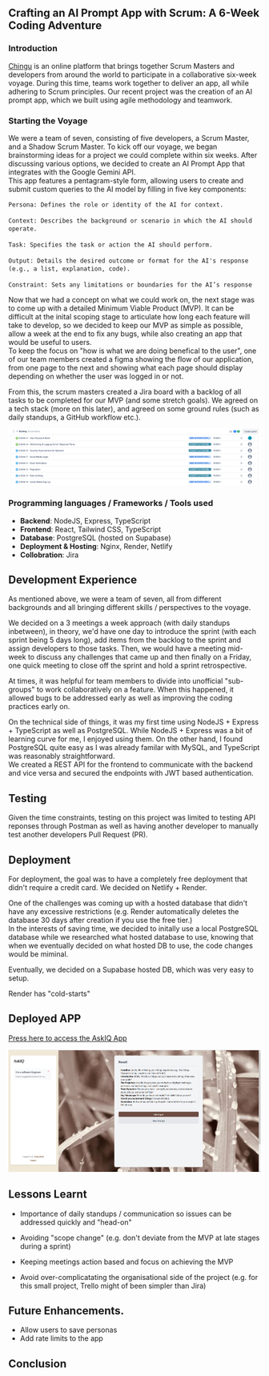 ## Crafting an AI Prompt App with Scrum: A 6-Week Coding Adventure 

### Introduction
[Chingu](https://chingu.io) is an online platform that brings together Scrum Masters and developers from around the world to participate in a collaborative six-week voyage. During this time, teams work together to deliver an app, all while adhering to Scrum principles. Our recent project was the creation of an AI prompt app, which we built using agile methodology and teamwork. 

### Starting the Voyage
We were a team of seven, consisting of five developers, a Scrum Master, and a Shadow Scrum Master. To kick off our voyage, we began brainstorming ideas for a project we could complete within six weeks. After discussing various options, we decided to create an AI Prompt App that integrates with the Google Gemini API.  
This app features a pentagram-style form, allowing users to create and submit custom queries to the AI model by filling in five key components:

    Persona: Defines the role or identity of the AI for context.

    Context: Describes the background or scenario in which the AI should operate.

    Task: Specifies the task or action the AI should perform.

    Output: Details the desired outcome or format for the AI's response (e.g., a list, explanation, code).

    Constraint: Sets any limitations or boundaries for the AI’s response

Now that we had a concept on what we could work on, the next stage was to come up with a detailed Minimum Viable Product (MVP).  It can be difficult at the inital scoping stage to articulate how long each feature will take to develop, so we decided to keep our MVP as simple as possible, allow a week at the end to fix any bugs, while also creating an app that would be useful to users.  
To keep the focus on "how is what we are doing benefical to the user", one of our team members created a figma showing the flow of our application, from one page to the next and showing what each page should display depending on whether the user was logged in or not.

From this, the scrum masters created a Jira board with a backlog of all tasks to be completed for our MVP (and some stretch goals). We agreed on a tech stack (more on this later), and agreed on some ground rules (such as daily standups, a GitHub workflow etc.).

![JIRA board](/images/jira_board.PNG)



### Programming languages / Frameworks / Tools used
- **Backend**: NodeJS, Express, TypeScript
- **Frontend**: React, Tailwind CSS, TypeScript
- **Database**: PostgreSQL (hosted on Supabase)
- **Deployment & Hosting**: Nginx, Render, Netlify
- **Collobration**: Jira

## Development Experience
As mentioned above, we were a team of seven, all from different backgrounds and all bringing different skills / perspectives to the voyage.

We decided on a 3 meetings a week approach (with daily standups inbetween), in theory, we'd have one day to introduce the sprint (with each sprint being 5 days long), add items from the backlog to the sprint and assign developers to those tasks. Then, we would have a meeting mid-week to discuss any challenges that came up and then finally on a Friday, one quick meeting to close off the sprint and hold a sprint retrospective.

At times, it was helpful for team members to divide into unofficial "sub-groups" to work collaboratively on a feature. When this happened, it allowed bugs to be addressed early as well as improving the coding practices early on.

On the technical side of things, it was my first time using NodeJS + Express + TypeScript as well as PostgreSQL. While NodeJS + Express was a bit of learning curve for me, I enjoyed using them. On the other hand, I found PostgreSQL quite easy as I was already familar with MySQL, and TypeScript was reasonably straightforward.   
We created a REST API for the frontend to communicate with the backend and vice versa and secured the endpoints with JWT based authentication.







## Testing
Given the time constraints, testing on this project was limited to testing API reponses through Postman as well as having another developer to manually test another developers Pull Request (PR).



## Deployment
For deployment, the goal was to have a completely free deployment that didn't require a credit card. We decided on Netlify + Render.

One of the challenges was coming up with a hosted database that didn't have any excessive restrictions (e.g. Render automatically deletes the database 30 days after creation if you use the free tier.)  
In the interests of saving time, we decided to initally use a local PostgreSQL database while we researched what hosted database to use, knowing that when we eventually decided on what hosted DB to use, the code changes would be miminal.

Eventually, we decided on a Supabase hosted DB, which was very easy to setup.

Render has "cold-starts"
## Deployed APP
[Press here to access the AskIQ App](https://)  

![ASK_IQ_DEMO](/images/askiq_demo.PNG)  


## Lessons Learnt
- Importance of daily standups / communication so issues can be addressed quickly and "head-on"  

- Avoiding "scope change" (e.g. don't deviate from the MVP at late stages during a sprint)

- Keeping meetings action based and focus on achieving the MVP
- Avoid over-complicatating the organisational side of the project (e.g. for this small project, Trello might of been simpler than Jira)

## Future Enhancements.
- Allow users to save personas
- Add rate limits to the app

## Conclusion

